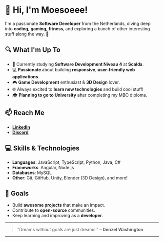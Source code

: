 # 👋 Hi, I'm **Moesoeee**!

I'm a passionate **Software Developer** from the Netherlands, diving deep into **coding**, **gaming**, **fitness**, and exploring a bunch of other interesting stuff along the way. 🚀

## 🔍 What I'm Up To

- 🌱 Currently studying **Software Development Niveau 4** at **Scalda**.
- 💻 **Passionate** about building **responsive**, **user-friendly web applications**.
- 🎮 **Game Development** enthusiast & **3D Design** lover.
- 🌐 Always excited to **learn new technologies** and build cool stuff!
- 🎓 **Planning to go to University** after completing my MBO diploma.

## 📫 Reach Me

- **[LinkedIn](https://www.linkedin.com/in/your-linkedin)**  
- **[Discord](https://discord.com/users/your-discord-id)**

## 💻 Skills & Technologies

- **Languages**: JavaScript, TypeScript, Python, Java, C#
- **Frameworks**: Angular, Node.js 
- **Databases**:  MySQL
- **Other**: Git, GitHub, Unity, Blender (3D Design), and more!

## 🎯 Goals

- Build **awesome projects** that make an impact.
- Contribute to **open-source** communities.
- Keep learning and improving as a **developer**.

---

> "Dreams without goals are just dreams." – **Denzel Washington**

---


